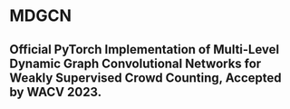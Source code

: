 # MDGCN
## Official PyTorch Implementation of Multi-Level Dynamic Graph Convolutional Networks for Weakly Supervised Crowd Counting, Accepted by WACV 2023.
